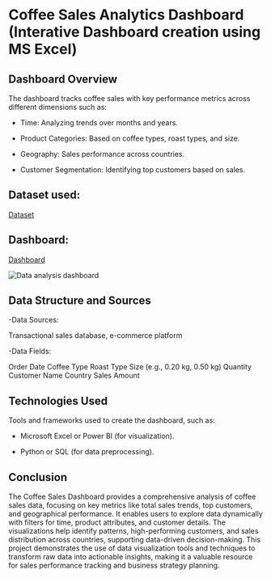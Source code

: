 # Coffee Sales Analytics Dashboard (Interative Dashboard creation using MS Excel)

## Dashboard Overview
The dashboard tracks coffee sales with key performance metrics across different dimensions such as:

- Time: Analyzing trends over months and years.

- Product Categories: Based on coffee types, roast types, and size.

- Geography: Sales performance across countries.

- Customer Segmentation: Identifying top customers based on sales.

## Dataset used:

<a href="https://github.com/saivishnu001/Data-Analysis-Dashboard/blob/main/coffeeOrdersData%20Project.xlsx">Dataset</a>

## Dashboard:

<a href="https://github.com/saivishnu001/Data-Analysis-Dashboard/blob/main/Data%20analysis%20dashboard.png">Dashboard</a>

![Data analysis dashboard](https://github.com/user-attachments/assets/a00df3df-171c-4cb2-bbd0-ff290909ac21)

## Data Structure and Sources

-Data Sources:

Transactional sales database, e-commerce platform

-Data Fields:

Order Date
Coffee Type
Roast Type
Size (e.g., 0.20 kg, 0.50 kg)
Quantity
Customer Name
Country
Sales Amount

## Technologies Used

Tools and frameworks used to create the dashboard, such as:

- Microsoft Excel or Power BI (for visualization).

- Python or SQL (for data preprocessing).

## Conclusion 

The Coffee Sales Dashboard provides a comprehensive analysis of coffee sales data, focusing on key metrics like total sales trends, top customers, and geographical performance. It enables users to explore data dynamically with filters for time, product attributes, and customer details. The visualizations help identify patterns, high-performing customers, and sales distribution across countries, supporting data-driven decision-making. This project demonstrates the use of data visualization tools and techniques to transform raw data into actionable insights, making it a valuable resource for sales performance tracking and business strategy planning.


